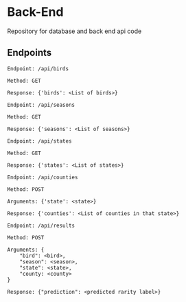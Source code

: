 # Back-End
Repository for database and back end api code

## Endpoints
```
Endpoint: /api/birds

Method: GET

Response: {'birds': <List of birds>}
```


```
Endpoint: /api/seasons

Method: GET

Response: {'seasons': <List of seasons>}
```

```
Endpoint: /api/states

Method: GET

Response: {'states': <List of states>}
```

```
Endpoint: /api/counties

Method: POST

Arguments: {'state': <state>}

Response: {'counties': <List of counties in that state>}
```

```
Endpoint: /api/results

Method: POST

Arguments: {
    "bird": <bird>,
    "season": <season>,
    "state": <state>,
    "county: <county>
}

Response: {"prediction": <predicted rarity label>}
```

